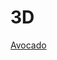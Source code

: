 # 3D
<a href="intent://arvr.google.com/scene-viewer/1.0?file=https://raw.githubusercontent.com/kuldeepjaanvi/Sample3DContent/master/Group4.obj#Intent;scheme=https;package=com.google.android.googlequicksearchbox;action=android.intent.action.VIEW;S.browser_fallback_url=https://developers.google.com/ar;end;">Avocado</a>
